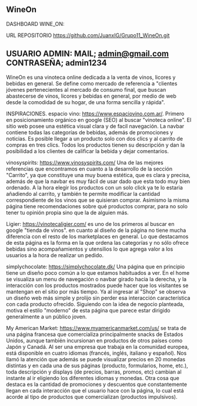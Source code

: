 WineOn
-------------------------------------------------------------------------
DASHBOARD WINE_ON: 

URL REPOSITORIO https://github.com/JuanxIG/Grupo11_WineOn.git

USUARIO ADMIN: MAIL; admin@gmail.com  CONTRASEÑA; admin1234
-------------------------------------------------------------------------


WineOn es una vinoteca online dedicada a la venta de vinos, licores y bebidas en general.
Se define como mercado de referencia a "clientes jóvenes pertenecientes al mercado de consumo final, que buscan abastecerse de vinos, licores y bebidas en general, por medio de web desde la comodidad de su hogar, de una forma sencilla y rápida". 

INSPIRACIONES.
espacio vino: https://www.espaciovino.com.ar/. Primero en posicionamiento orgánico en google (SEO) al buscar "vinoteca online". El sitio web posee una estética visual clara y de facil navegación. La navbar contiene todas las categorías de bebidas, además de promociones y noticias. Es posible llegar a un producto solo con dos clics y al carrito de compras en tres clics. Todos los productos tienen su descripción y dan la posibilidad a los clientes de calificar la bebida y dejar comentarios.

vinosyspirits: https://www.vinosyspirits.com/ Una de las mejores referencias que encontramos en cuanto a la desarrollo de la sección "Carrito", ya que constituye una muy buena estética, que es clara y precisa, además de que la navbar es muy fácil de usar dado que esta todo muy bien ordenado. A la hora elegir los productos con un solo click ya te lo estaria añadiendo al carrito, y también te permite modificar la cantidad correspondiente de los vinos que se quisieran comprar. Asimismo la misma página tiene recomendaciones sobre qué productos comprar, para no solo tener tu opinión propia sino que la de alguien más.

Ligier: https://vinotecaligier.com/ es uno de los primeros al buscar en google "tienda de vinos". en cuanto al diseño de la página no tiene mucha diferencia con el resto de los marketplaces en general. Lo que destacamos de esta página es la forma en la que ordena las categorías y no sólo ofrece bebidas sino acompañamientos y utensilios lo que agrega valor a los usuarios a la hora de realizar un pedido. 

simplychocolate: https://simplychocolate.dk/ Una página que en principio tiene un diseño poco común a lo que estamos habituados a ver. En el home se visualiza un menu de navegación o navbar girado hacia la derecha, y la interacción con los productos mostrados puede hacer que los visitantes se mantengan en el sitio por más tiempo. Ya al ingresar al "Shop" se observa un diseño web más simple y prolijo sin perder esa interacción característica con cada producto ofrecido. Siguiendo con la idea de negocio planteada, motiva el estilo "moderno" de esta página que parece estar dirigido generalmente a un público joven.

My American Market: https://www.myamericanmarket.com/us/ se trata de una página francesa que comercializa principalmente snacks de Estados Unidos, aunque también incursionan en productos de otros países como Japón y Canadá. Al ser una empresa que trabaja en la comunidad europea, está disponible en cuatro idiomas (francés, inglés, italiano y español). Nos llamó la atención que además se puede visualizar precios en 20 monedas distintas y en cada una de sus páginas (producto, formularios, home, etc.), toda descripción y displays (de precios, barras, promos, etc) cambian al instante al ir eligiendo los diferentes idiomas y monedas. Otra cosa que destaca es la cantidad de promociones y descuentos que constantemente llegan en cada interacción que el usuario hace con la página, lo cual está acorde al tipo de productos que comercializan (productos impulsivos).